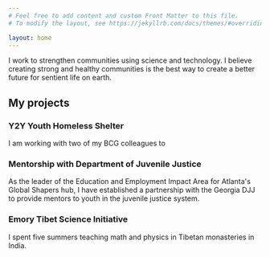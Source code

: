 ```yaml
---
# Feel free to add content and custom Front Matter to this file.
# To modify the layout, see https://jekyllrb.com/docs/themes/#overriding-theme-defaults

layout: home
---
```



I work to strengthen communities using science and technology. I believe creating strong and healthy communities is the best way to create a better future for sentient life on earth.

## My projects

### Y2Y Youth Homeless Shelter
I am working with two of my BCG colleagues to 


### Mentorship with Department of Juvenile Justice
As the leader of the Education and Employment Impact Area for Atlanta's Global Shapers hub, I have established a partnership with the Georgia DJJ to provide mentors to youth in the juvenile justice system. 


### Emory Tibet Science Initiative
I spent five summers teaching math and physics in Tibetan monasteries in India.